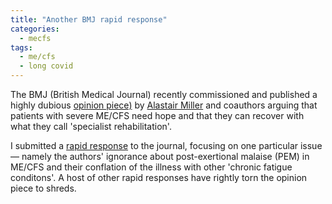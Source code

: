 ```yaml
---
title: "Another BMJ rapid response"
categories:
  - mecfs
tags:
  - me/cfs
  - long covid
---
```


The BMJ (British Medical Journal) recently commissioned and published a highly dubious [opinion piece)](https://www.bmj.com/content/389/bmj.r977) by [Alastair Miller](https://me-pedia.org/wiki/Alastair_Miller) and coauthors arguing that patients with severe ME/CFS need hope and that they can recover with what they call 'specialist rehabilitation'.

I submitted a [rapid response](https://www.bmj.com/content/389/bmj.r977/rr-6) to the journal, focusing on one particular issue — namely the authors' ignorance about post-exertional malaise (PEM) in ME/CFS and their conflation of the illness with other 'chronic fatigue conditons'. A host of other rapid responses have rightly torn the opinion piece to shreds.









 